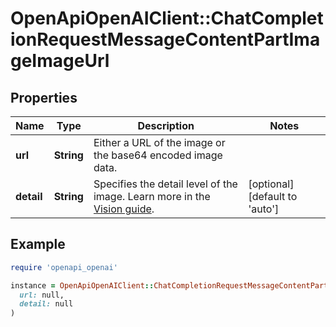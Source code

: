 # OpenApiOpenAIClient::ChatCompletionRequestMessageContentPartImageImageUrl

## Properties

| Name | Type | Description | Notes |
| ---- | ---- | ----------- | ----- |
| **url** | **String** | Either a URL of the image or the base64 encoded image data. |  |
| **detail** | **String** | Specifies the detail level of the image. Learn more in the [Vision guide](/docs/guides/vision/low-or-high-fidelity-image-understanding). | [optional][default to &#39;auto&#39;] |

## Example

```ruby
require 'openapi_openai'

instance = OpenApiOpenAIClient::ChatCompletionRequestMessageContentPartImageImageUrl.new(
  url: null,
  detail: null
)
```

